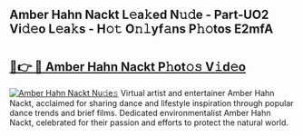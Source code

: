 ## Amber Hahn Nackt L𝚎a𝚔ed N𝚞𝚍e - Part-UO2 Vi𝚍𝚎o L𝚎a𝚔s - H𝚘𝚝 O𝚗𝚕yf𝚊ns P𝚑𝚘tos E2mfA

# <h2><a href="http://kfe14v.oniu.top/?m=Amber+Hahn+Nackt">🔗👉 🔴 Amber Hahn Nackt P𝚑ot𝚘𝚜 V𝚒d𝚎o</a></h2>

[![Amber Hahn Nackt Nu𝚍e𝚜](https://i.imgur.com/0qMVB7G.gif)](http://kfe14v.oniu.top/?m=Amber+Hahn+Nackt)
Virtual artist and entertainer Amber Hahn Nackt, acclaimed for sharing dance and lifestyle inspiration through popular dance trends and brief films. Dedicated environmentalist Amber Hahn Nackt, celebrated for their passion and efforts to protect the natural world.  
